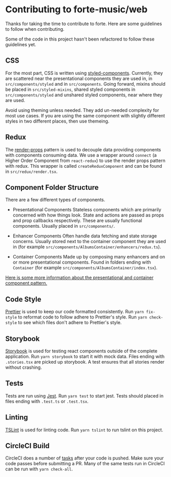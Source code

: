 # Contributing to forte-music/web

Thanks for taking the time to contribute to forte. Here are some guidelines to follow when contributing.

Some of the code in this project hasn't been refactored to follow these guidelines yet.

## CSS

For the most part, CSS is written using [styled-components]. Currently, they are scattered near the presentational components they are used in, in `src/components/styled` and in `src/components`. Going forward, mixins should be placed in `src/styled-mixins`, shared styled components in `src/components/styled` and unshared styled components, near where they are used.

Avoid using theming unless needed. They add un-needed complexity for most use cases. If you are using the same component with slightly different styles in two different places, then use themeing.

## Redux
The [render-props] pattern is used to decouple data providing components with components consuming data. We use a wrapper around `connect` (a Higher Order Component from `react-redux`) to use the render props pattern with redux. This wrapper is called `createReduxComponent` and can be found in `src/redux/render.tsx`.

## Component Folder Structure
There are a few different types of components.

* Presentational Components
  Stateless components which are primarily concerned with how things look. State and actions are passed as props and prop callbacks respectively. These are usually functional components. Usually placed in `src/components/`.

* Enhancer Components
  Often handle data fetching and state storage concerns. Usually stored next to the container component they are used in (for example `src/components/AlbumsContainer/enhancers/redux.ts`).

* Container Components
  Made up by composing many enhancers and on or more presentational components. Found in folders ending with `Container` (for example `src/components/AlbumsContainer/index.tsx`).

[Here is some more information about the presentational and container component pattern.][container-component]

## Code Style

[Prettier] is used to keep our code formatted consistently. Run `yarn fix-style` to reformat code to follow adhere to Prettier's style. Run `yarn check-style` to see which files don't adhere to Prettier's style.

## Storybook

[Storybook] is used for testing react components outside of the complete application. Run `yarn storybook` to start it with mock data. Files ending with `.stories.tsx` are picked up storybook. A test ensures that all stories render without crashing.

## Tests

Tests are run using [Jest]. Run `yarn test` to start jest. Tests should placed in files ending with `.test.ts` or `.test.tsx`.

## Linting

[TSLint] is used for linting code. Run `yarn tslint` to run tslint on this project.

## CircleCI Build

CircleCI does a number of [tasks] after your code is pushed. Make sure your code passes before submitting a PR. Many of the same tests run in CircleCI can be run with `yarn check-all`.

[jest]: https://jestjs.io/
[prettier]: https://prettier.io/
[storybook]: https://storybook.js.org/
[tslint]: https://palantir.github.io/tslint/
[tasks]: ./.circleci/config.yml
[styled-components]: https://www.styled-components.com/
[render-props]: https://reactjs.org/docs/render-props.html
[container-component]: https://medium.com/@dan_abramov/smart-and-dumb-components-7ca2f9a7c7d0
